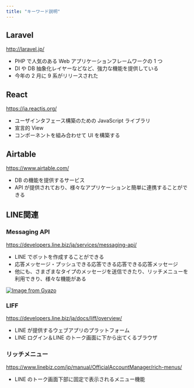 ```yaml
---
title: "キーワード説明"
---
```


## Laravel

http://laravel.jp/

- PHP で人気のある Web アプリケーションフレームワークの 1 つ
- DI や DB 抽象化レイヤーなどなど、強力な機能を提供している
- 今年の 2 月に 9 系がリリースされた

## React

https://ja.reactjs.org/

- ユーザインタフェース構築のための JavaScript ライブラリ
- 宣言的 View
- コンポーネントを組み合わせて UI を構築する

## Airtable

https://www.airtable.com/

- DB の機能を提供するサービス
- API が提供されており、様々なアプリケーションと簡単に連携することができる

## LINE関連

### Messaging API

https://developers.line.biz/ja/services/messaging-api/

- LINE でボットを作成することができる
- 応答メッセージ・プッシュできる応答できる応答できる応答メッセージ
- 他にも、さまざまなタイプのメッセージを送信できたり、リッチメニューを利用できり、様々な機能がある

[![Image from Gyazo](https://i.gyazo.com/f40bffbbd112bf32826647328f6ffcc9.png)](https://gyazo.com/f40bffbbd112bf32826647328f6ffcc9)

### LIFF

https://developers.line.biz/ja/docs/liff/overview/

- LINE が提供するウェブアプリのプラットフォーム
- LINE ログイン＆LINE のトーク画面に下から出てくるブラウザ

### リッチメニュー

https://www.linebiz.com/jp/manual/OfficialAccountManager/rich-menus/

- LINE のトーク画面下部に固定で表示されるメニュー機能
